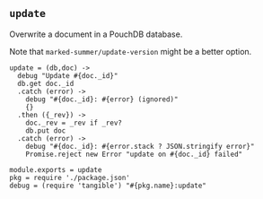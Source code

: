 `update`
--------

Overwrite a document in a PouchDB database.

Note that `marked-summer/update-version` might be a better option.

    update = (db,doc) ->
      debug "Update #{doc._id}"
      db.get doc._id
      .catch (error) ->
        debug "#{doc._id}: #{error} (ignored)"
        {}
      .then ({_rev}) ->
        doc._rev = _rev if _rev?
        db.put doc
      .catch (error) ->
        debug "#{doc._id}: #{error.stack ? JSON.stringify error}"
        Promise.reject new Error "update on #{doc._id} failed"

    module.exports = update
    pkg = require './package.json'
    debug = (require 'tangible') "#{pkg.name}:update"
